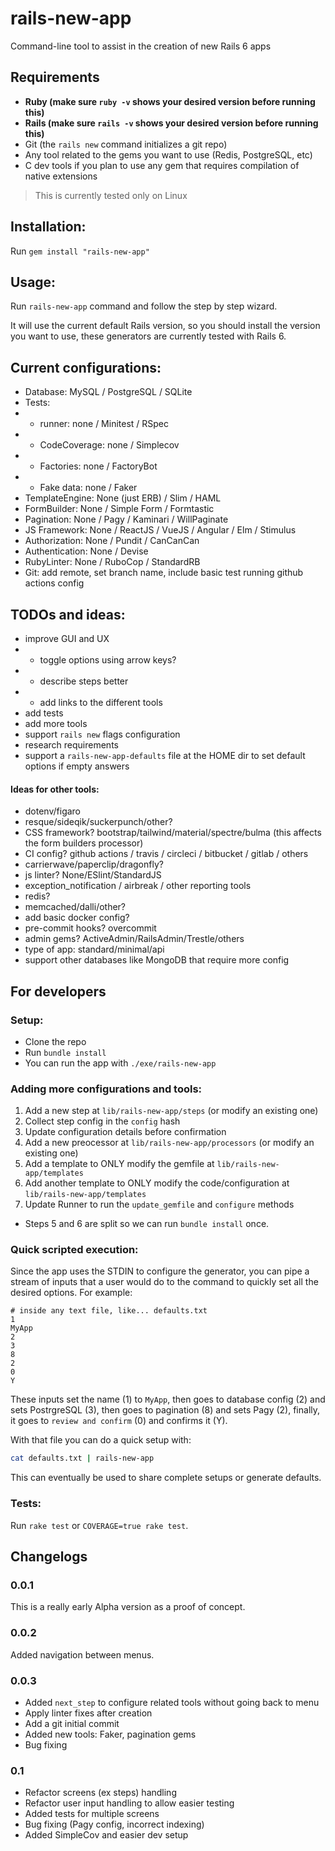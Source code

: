 # rails-new-app

Command-line tool to assist in the creation of new Rails 6 apps

## Requirements

- **Ruby (make sure `ruby -v` shows your desired version before running this)**
- **Rails (make sure `rails -v` shows your desired version before running this)**
- Git (the `rails new` command initializes a git repo)
- Any tool related to the gems you want to use (Redis, PostgreSQL, etc)
- C dev tools if you plan to use any gem that requires compilation of native extensions

> This is currently tested only on Linux

## Installation:

Run `gem install "rails-new-app"`

## Usage:

Run `rails-new-app` command and follow the step by step wizard.

It will use the current default Rails version, so you should install the version you want to use, these generators are currently tested with Rails 6.

## Current configurations:

- Database: MySQL / PostgreSQL / SQLite
- Tests:
- - runner: none / Minitest / RSpec
- - CodeCoverage: none / Simplecov
- - Factories: none / FactoryBot
- - Fake data: none / Faker
- TemplateEngine: None (just ERB) / Slim / HAML
- FormBuilder: None / Simple Form / Formtastic
- Pagination: None / Pagy / Kaminari / WillPaginate
- JS Framework: None / ReactJS / VueJS / Angular / Elm / Stimulus
- Authorization: None / Pundit / CanCanCan
- Authentication: None / Devise
- RubyLinter: None / RuboCop / StandardRB
- Git: add remote, set branch name, include basic test running github actions config

## TODOs and ideas:

- improve GUI and UX
- - toggle options using arrow keys?
- - describe steps better
- - add links to the different tools
- add tests
- add more tools
- support `rails new` flags configuration
- research requirements
- support a `rails-new-app-defaults` file at the HOME dir to set default options if empty answers

#### Ideas for other tools:

- dotenv/figaro
- resque/sideqik/suckerpunch/other?
- CSS framework? bootstrap/tailwind/material/spectre/bulma (this affects the form builders processor)
- CI config? github actions / travis / circleci / bitbucket / gitlab / others
- carrierwave/paperclip/dragonfly?
- js linter? None/ESlint/StandardJS
- exception_notification / airbreak / other reporting tools
- redis?
- memcached/dalli/other?
- add basic docker config?
- pre-commit hooks? overcommit
- admin gems? ActiveAdmin/RailsAdmin/Trestle/others
- type of app: standard/minimal/api
- support other databases like MongoDB that require more config

## For developers

### Setup:

- Clone the repo
- Run `bundle install`
- You can run the app with `./exe/rails-new-app`

### Adding more configurations and tools:

1. Add a new step at `lib/rails-new-app/steps` (or modify an existing one)
2. Collect step config in the `config` hash
3. Update configuration details before confirmation
4. Add a new preocessor at `lib/rails-new-app/processors` (or modify an existing one)
5. Add a template to ONLY modify the gemfile at `lib/rails-new-app/templates`
6. Add another template to ONLY modify the code/configuration at `lib/rails-new-app/templates`
7. Update Runner to run the `update_gemfile` and `configure` methods

- Steps 5 and 6 are split so we can run `bundle install` once.

### Quick scripted execution:

Since the app uses the STDIN to configure the generator, you can pipe a stream of inputs that a user would do to the command to quickly set all the desired options. For example:

```
# inside any text file, like... defaults.txt
1
MyApp
2
3
8
2
0
Y
```

These inputs set the name (1) to `MyApp`, then goes to database config (2) and sets PostrgreSQL (3), then goes to pagination (8) and sets Pagy (2), finally, it goes to `review and confirm` (0) and confirms it (Y).

With that file you can do a quick setup with:

```sh
cat defaults.txt | rails-new-app
```

This can eventually be used to share complete setups or generate defaults.

### Tests:

Run `rake test` or `COVERAGE=true rake test`.

## Changelogs

### 0.0.1

This is a really early Alpha version as a proof of concept.

### 0.0.2

Added navigation between menus.

### 0.0.3

- Added `next_step` to configure related tools without going back to menu
- Apply linter fixes after creation
- Add a git initial commit
- Added new tools: Faker, pagination gems
- Bug fixing

### 0.1

- Refactor screens (ex steps) handling
- Refactor user input handling to allow easier testing
- Added tests for multiple screens
- Bug fixing (Pagy config, incorrect indexing)
- Added SimpleCov and easier dev setup

